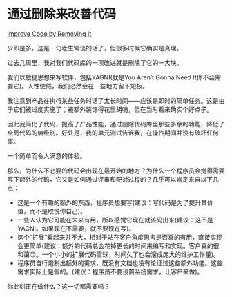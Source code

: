 # 通过删除来改善代码

[Improve Code by Removing It](https://97-things-every-x-should-know.gitbooks.io/97-things-every-programmer-should-know/content/en/thing_39/)

少即是多。这是一句老生常谈的话了，但很多时候它确实是真理。

过去几周里，我对我们代码库的一项改进就是删除了它的一大块。

我们以敏捷思想来写软件，包括YAGNI(就是You Aren’t Gonna Need It你不会需要它)。人性使然，我们必然会在一些地方留下短板。

我注意到产品在执行某些任务时话了太长时间——应该是即时的简单任务。这是由于它们被过度实施了；被额外装饰得花里胡哨，但在当时看来确实个好点子。

因此我简化了代码，提高了产品性能，通过删除代码库里那些多余的功能，降低了全局代码的熵级别。好处是，我的单元测试告诉我，在操作期间并没有破坏任何事。

一个简单而令人满意的体验。

那么，为什么不必要的代码会出现在最开始的地方？为什么一个程序员会觉得需要写下额外的代码，它又是如何通过评审和配对过程的？几乎可以肯定来自以下几点：
- 这是一个有趣的额外的东西，程序员想要写(建议：写代码是为了提升其价值，而不是取悦你自己)。
- 一些人认为它可能在未来有用，所以感觉它现在就该码出来(建议：这不是YAGNI。如果现在不需要，就不要现在写)。
- 这个“扩展”看起来并不大，相对于站在客户角度思考是否真的有用，直接实现会更简单(建议：额外的代码总会花掉更长的时间来编写和实现。客户真的很和蔼😏。一个小小的扩展代码雪球，时间久了也会滚成庞大的维护工作量)。
- 程序员自行炮制出额外的需求，既没有文档也没有论证过这些额外功能。这些需求实际上是假的。(建议：程序员不要设置系统需求，让客户来做)。

你此刻正在做什么？这一切都需要吗？